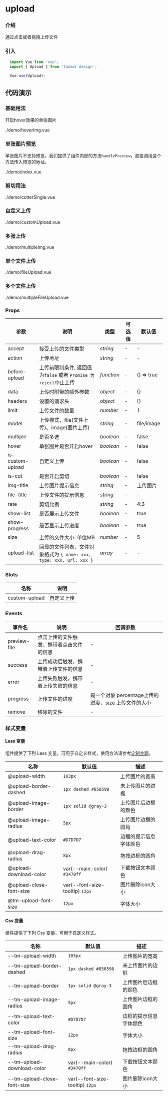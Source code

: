 # upload

### 介绍

通过点击或者拖拽上传文件

### 引入

```js
  import Vue from 'vue';
  import { Upload } from 'tanmar-design';
  
  Vue.use(Upload);
```

## 代码演示

### 基础用法
开启hover效果的单张图片

<demo-code>./demo/hoverImg.vue</demo-code>

### 单张图片预览

单张图片不支持预览，我们提供了组件内部的方法`handlePreview`，直接调用这个方法传入预览的地址。

<demo-code>./demo/index.vue</demo-code>

### 剪切用法

<demo-code>./demo/cutterSingle.vue</demo-code>

### 自定义上传

<demo-code>./demo/customUpload.vue</demo-code>

### 多张上传

<demo-code>./demo/multipleImg.vue</demo-code>

### 单个文件上传

<demo-code>./demo/fileUpload.vue</demo-code>

### 多个文件上传

<demo-code>./demo/multipleFileUpload.vue</demo-code>

### Props

参数 | 说明 | 类型 | 可选值 | 默认值
-- | -- | -- | -- | --
accept | 接受上传的文件类型 | _string_ | - | -
action | 上传地址 | _string_ | - | -
before-upload | 上传前限制条件, 返回值为`false` 或者 `Promise 为reject`中止上传 | _function_ | - | () => true
data | 上传时附带的额外参数 | _object_ | - | {}
headers | 设置的请求头 | _object_ | - | {}
limit | 上传文件的数量 | _number_ | - | 1
model | 上传模式，file(文件上传)、image(图片上传) | _string_ | - | file/image
multiple | 是否多选 | _boolean_ | - | false
hover | 单张图片是否开启hover | _boolean_ | - | false
is-custom-upload | 自定义上传 | _boolean_ | - | false
is-cut | 是否开启剪切 | _boolean_ | - | false
img-title | 上传图片提示信息 | _string_ | - | 上传图片
file-title | 上传文件的提示信息 | _string_ | - | -
rate | 剪切比例 | _string_ | - | 4:3
show-list | 是否展示上传文件 | _boolean_ | - | true
show-progress | 是否显示上传进度 | _boolean_ | - | true
size | 上传的文件大小: 单位MB | _number_ | - | 5
upload-list | 回显的文件列表，文件对象格式为 `{ name: xxx, type: xxx, url: xxx }` | _array_ | - | -


### Slots

名称 | 说明 
-- | -- 
custom-upload | 自定义上传


### Events

事件名 | 说明 | 回调参数
-- | -- | --
preview-file | 点击上传的文件触发，携带着点击文件的信息 | -
success | 上传成功后触发，携带着上传文件的信息 | -
error | 上传失败触发，携带着上传失败的信息 | -
progress | 上传文件的进度 | 是一个对象 percentage上传的进度，size 上传文件的大小
remove | 移除的文件 | -

### 样式变量

#### Less 变量

组件提供了下列 Less 变量，可用于自定义样式，使用方法请参考[定制主题](#/theme)。

名称 | 默认值 | 描述
-- | -- | --
@upload-width | `103px` | 上传图片的宽高
@upload-border-dashed | `1px dashed #858598` | 未上传图片的边框
@upload-image-border | `1px solid @gray-3` | 上传图片后边框的颜色
@upload-image-radius | `5px` | 上传图片边框的圆角
@upload-text-color | `#D7D7D7` | 边框的提示信息字体颜色
@upload-drag-radius | `8px` | 拖拽边框的圆角
@upload-download-color | var(--main-color) `#3470ff` | 下载按钮文本颜色
@upload-close-font-size | var(--font-size-tooltip) `12px` | 图片删除icon大小
@tm-upload-font-size | `12px` | 字体大小

#### Css 变量

组件提供了下列 Css 变量，可用于自定义样式。

名称 | 默认值 | 描述
-- | -- | --
--tm-upload-width | `103px` | 上传图片的宽高
--tm-upload-border-dashed | `1px dashed #858598` | 未上传图片的边框
--tm-upload-border | `1px solid @gray-3` | 上传图片后边框的颜色
--tm-upload-image-radius | `5px` | 上传图片边框的圆角
--tm-upload-text-color | `#D7D7D7` | 边框的提示信息字体颜色
--tm-upload-font-size | `12px` | 字体大小
--tm-upload-drag-radius | `8px` | 拖拽边框的圆角
--tm-upload-download-color | var(--main-color) `#3470ff` | 下载按钮文本颜色
--tm-upload-close-font-size | var(--font-size-tooltip) `12px` | 图片删除icon大小